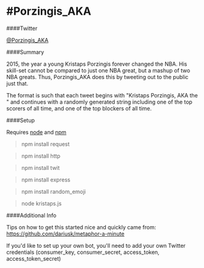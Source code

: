 #Porzingis_AKA
==========

####Twitter

[@Porzingis_AKA](https://twitter.com/Porzingis_AKA)

####Summary

2015, the year a young Kristaps Porzingis forever changed the NBA. His skill-set cannot be compared to just one NBA great, but a mashup of two NBA greats. Thus, Porzingis_AKA does this by tweeting out to the public just that.

The format is such that each tweet begins with "Kristaps Porzingis, AKA the " and continues with a randomly generated string including one of the top scorers of all time, and one of the top blockers of all time.

####Setup

Requires [node](http://nodejs.org/) and [npm](http://npmjs.org/)

> npm install request

> npm install http

> npm install twit

> npm install express

> npm install random_emoji

> node kristaps.js

####Additional Info

Tips on how to get this started nice and quickly came from: https://github.com/dariusk/metaphor-a-minute

If you'd like to set up your own bot, you'll need to add your own Twitter credentials (consumer_key, consumer_secret, access_token, access_token_secret)
